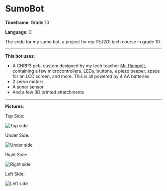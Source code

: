 # SumoBot
**Timeframe**: Grade 10

**Language**: C

The code for my sumo bot, a project for my TEJ2OI tech course in grade 10.

---
**This bot uses**:

* A CHRP3 pcb, custom designed by my tech teacher [Mr. Rampelt](https://www.siriusmicro.com/index.html), containing a few microcontrollers, LEDs, buttons, a piezo beeper, space for an LCD screen, and more. This is all powered by 4 AA batteries.
* 2 servo motors
* A sonar sensor
* And a few 3D printed attatchments

---
**Pictures**:

Top Side:

![Top side](SumoBotImgs/SumoBot1.jpeg)

Under Side:

![Under side](SumoBotImgs/SumoBot2.jpeg)

Right Side:

![Right side](SumoBotImgs/SumoBot3.jpeg)

Left Side:

![Left side](SumoBotImgs/SumoBot4.jpeg)

